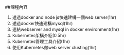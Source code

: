 ##課程內容

1. 透過docker and node js快速建構一個web server(1hr)
2. 透過docker快速建構mysql(1hr)
3. 連結webserver and mysql in docker environment(1hr)
4. Kubernetes架構介紹(0.5hr)
5. Kubernetes管理工具介紹(1hr)
6. 使用Kubernetes做web server clusting(1hr)